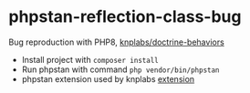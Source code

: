# phpstan-reflection-class-bug

Bug reproduction with PHP8, [knplabs/doctrine-behaviors](https://github.com/KnpLabs/DoctrineBehaviors)

- Install project with `composer install`
- Run phpstan with command `php vendor/bin/phpstan`
- phpstan extension used by knplabs [extension](https://github.com/KnpLabs/DoctrineBehaviors/blob/master/utils/phpstan-behaviors/src/Type/StaticTranslationTypeHelper.php#L56-L75)
